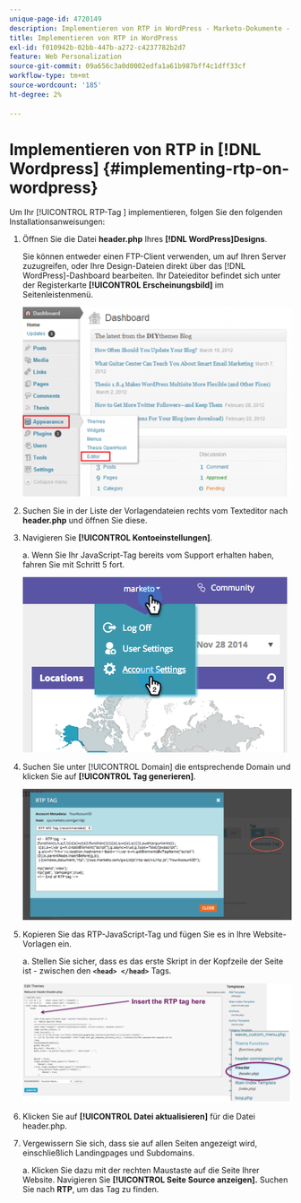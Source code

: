 ```yaml
---
unique-page-id: 4720149
description: Implementieren von RTP in WordPress - Marketo-Dokumente - Produktdokumentation
title: Implementieren von RTP in WordPress
exl-id: f010942b-02bb-447b-a272-c4237782b2d7
feature: Web Personalization
source-git-commit: 09a656c3a0d0002edfa1a61b987bff4c1dff33cf
workflow-type: tm+mt
source-wordcount: '185'
ht-degree: 2%

---
```


# Implementieren von RTP in [!DNL Wordpress] {#implementing-rtp-on-wordpress}

Um Ihr [!UICONTROL RTP-Tag &#x200B;] implementieren, folgen Sie den folgenden Installationsanweisungen:

1. Öffnen Sie die Datei **header.php** Ihres **[!DNL WordPress]Designs**.

   Sie können entweder einen FTP-Client verwenden, um auf Ihren Server zuzugreifen, oder Ihre Design-Dateien direkt über das [!DNL WordPress]-Dashboard bearbeiten. Ihr Dateieditor befindet sich unter der Registerkarte **[!UICONTROL Erscheinungsbild]** im Seitenleistenmenü.

   ![](assets/image2014-11-30-15-3a35-3a30.png)

1. Suchen Sie in der Liste der Vorlagendateien rechts vom Texteditor nach **header.php** und öffnen Sie diese.

1. Navigieren Sie **[!UICONTROL Kontoeinstellungen]**.

   a. Wenn Sie Ihr JavaScript-Tag bereits vom Support erhalten haben, fahren Sie mit Schritt 5 fort.

   ![](assets/image2014-11-30-15-3a19-3a21-1.png)

1. Suchen Sie unter [!UICONTROL Domain] die entsprechende Domain und klicken Sie auf **[!UICONTROL Tag generieren]**.

   ![](assets/image2014-11-30-15-3a20-3a17-1.png)

1. Kopieren Sie das RTP-JavaScript-Tag und fügen Sie es in Ihre Website-Vorlagen ein.

   a. Stellen Sie sicher, dass es das erste Skript in der Kopfzeile der Seite ist - zwischen den **`<head> </head>`** Tags.

   ![](assets/image2014-11-30-15-3a36-3a31.png)

1. Klicken Sie auf **[!UICONTROL Datei aktualisieren]** für die Datei header.php.

1. Vergewissern Sie sich, dass sie auf allen Seiten angezeigt wird, einschließlich Landingpages und Subdomains.

   a. Klicken Sie dazu mit der rechten Maustaste auf die Seite Ihrer Website. Navigieren Sie **[!UICONTROL Seite Source anzeigen].** Suchen Sie nach **RTP**, um das Tag zu finden.
